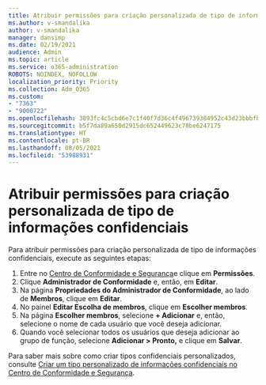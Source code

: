```yaml
---
title: Atribuir permissões para criação personalizada de tipo de informações confidenciais
ms.author: v-smandalika
author: v-smandalika
manager: dansimp
ms.date: 02/19/2021
audience: Admin
ms.topic: article
ms.service: o365-administration
ROBOTS: NOINDEX, NOFOLLOW
localization_priority: Priority
ms.collection: Adm_O365
ms.custom:
- "7363"
- "9000722"
ms.openlocfilehash: 3893fc4c5cbd6e7c1f40f7d36c4f496739384952c43d23bbbfb215e4af28b303
ms.sourcegitcommit: b5f7da89a650d2915dc652449623c78be6247175
ms.translationtype: HT
ms.contentlocale: pt-BR
ms.lasthandoff: 08/05/2021
ms.locfileid: "53988931"
---
```

# <a name="assign-permissions-for-custom-sensitive-information-type-creation"></a>Atribuir permissões para criação personalizada de tipo de informações confidenciais

Para atribuir permissões para criação personalizada de tipo de informações confidenciais, execute as seguintes etapas:

1. Entre no [Centro de Conformidade e Segurança](https://sip.protection.office.com/)e clique em **Permissões**.
2. Clique **Administrador de Conformidade** e, então, em **Editar**.
3. Na página **Propriedades do Administrador de Conformidade**, ao lado de **Membros**, clique em **Editar**.
4. No painel **Editar Escolha de membros**, clique em **Escolher membros**.
5. Na página **Escolher membros**, selecione **+ Adicionar** e, então, selecione o nome de cada usuário que você deseja adicionar.
6. Quando você selecionar todos os usuários que deseja adicionar ao grupo de função, selecione **Adicionar > Pronto,** e clique em **Salvar**.

Para saber mais sobre como criar tipos confidenciais personalizados, consulte [Criar um tipo personalizado de informações confidenciais no Centro de Conformidade e Segurança](https://docs.microsoft.com/microsoft-365/compliance/create-a-custom-sensitive-information-type).